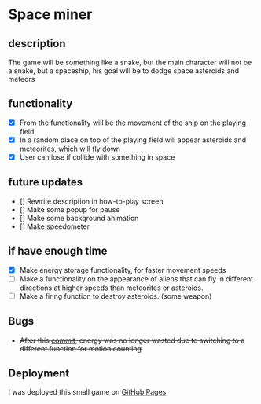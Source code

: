 # Space miner

## description

The game will be something like a snake, but the main character will not be a snake, but a spaceship, his goal will be to dodge space asteroids and meteors

## functionality

- [x] From the functionality will be the movement of the ship on the playing field
- [x] In a random place on top of the playing field will appear asteroids and meteorites, which will fly down
- [x] User can lose if collide with something in space

## future updates

- [] Rewrite description in how-to-play screen
- [] Make some popup for pause
- [] Make some background animation
- [] Make speedometer

## if have enough time

- [x] Make energy storage functionality, for faster movement speeds
- [ ] Make a functionality on the appearance of aliens that can fly in different directions at higher speeds than meteorites or asteroids.
- [ ] Make a firing function to destroy asteroids. (some weapon)

## Bugs

- ~~After this [commit](https://github.com/chyVacheck/space_miner/commit/3a99baf60a5e45d0c34ba7378d5f6006e0f176fd), energy was no longer wasted due to switching to a different function for motion counting~~

## Deployment

I was deployed this small game on [GitHub Pages](https://chyvacheck.github.io/space_miner/#how-to-play)
